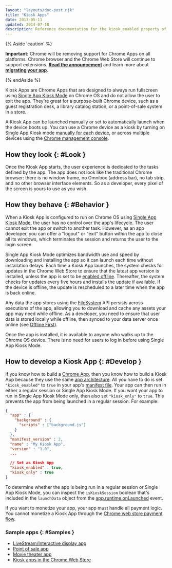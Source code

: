 ```yaml
---
layout: "layouts/doc-post.njk"
title: "Kiosk Apps"
date: 2013-05-11
updated: 2014-07-18
description: Reference documentation for the kiosk_enabled property of manifest.json.
---
```


{% Aside 'caution' %}

**Important:** Chrome will be removing support for Chrome Apps on all platforms. Chrome browser and
the Chrome Web Store will continue to support extensions. [**Read the announcement**][1] and learn
more about [**migrating your app**][2].

{% endAside %}

Kiosk Apps are Chrome Apps that are designed to always run fullscreen using [Single App Kiosk
Mode][3] on Chrome OS and do not allow the user to exit the app. They're great for a purpose-built
Chrome device, such as a guest registration desk, a library catalog station, or a point-of-sale
system in a store.

A Kiosk App can be launched manually or set to automatically launch when the device boots up. You
can use a Chrome device as a kiosk by turning on Single App Kiosk mode [manually for each
device][4], or across multiple devices using the [Chrome management console][5].

## How they look {: #Look }

Once the Kiosk App starts, the user experience is dedicated to the tasks defined by the app. The app
does not look like the traditional Chrome browser: there is no window frame, no Omnibox (address
bar), no tab strip, and no other browser interface elements. So as a developer, every pixel of the
screen is yours to use as you wish.

## How they behave {: #Behavior }

When a Kiosk App is configured to run on Chrome OS using [Single App Kiosk Mode][6], the user has no
control over the app's lifecycle. The user cannot exit the app or switch to another task. However,
as an app developer, you can offer a "logout" or "exit" button within the app to close all its
windows, which terminates the session and returns the user to the login screen.

Single App Kiosk Mode optimizes bandwidth use and speed by downloading and installing the app so it
can launch each time without installation delays. Each time a Kiosk App launches, the system checks
for updates in the Chrome Web Store to ensure that the latest app version is installed, unless the
app is set to be [enabled offline][7]. Thereafter, the system checks for updates every five hours
and installs the update if available. If the device is offline, the update is rescheduled to a later
time when the app is back online.

Any data the app stores using the [FileSystem][8] API persists across executions of the app,
allowing you to download and cache any assets your app may need while offline. As a developer, you
need to ensure that user data is stored locally while offline, then synced to your data server once
online (see [Offline First][9]).

Once the app is installed, it is available to anyone who walks up to the Chrome OS device. There is
no need for users to log in before using Single App Kiosk Mode.

## How to develop a Kiosk App {: #Develop }

If you know how to build a [Chrome App][10], then you know how to build a Kiosk App because they use
the same [app architecture][11]. All you have to do is set `"kiosk_enabled"` to `true` in your app's
[manifest file][12]. Your app can then run in either a regular session or Single App Kiosk Mode. If
you want your app to run in Single App Kiosk Mode only, then also set `"kiosk_only"` to `true`. This
prevents the app from being launched in a regular session. For example:

```json
{
  "app" : {
    "background" : {
      "scripts" : ["background.js"]
    }
  },
  "manifest_version" : 2,
  "name" : "My Kiosk App",
  "version" : "1.0",
  ...

  // Set as Kiosk App
  "kiosk_enabled" : true,
  "kiosk_only" : true
}
```

To determine whether the app is being run in a regular session or Single App Kiosk Mode, you can
inspect the `isKioskSession` boolean that's included in the `launchData` object from the
[app.runtime.onLaunched][13] event.

If you want to monetize your app, your app must handle all payment logic. You cannot monetize a
Kiosk App through the [Chrome web store payment flow][14].

### Sample apps {: #Samples }

- [LiveStream/Interactive display app][15]
- [Point of sale app][16]
- [Movie theater app][17]
- [Kiosk apps in the Chrome Web Store][18]

[1]: https://blog.chromium.org/2020/01/moving-forward-from-chrome-apps.html
[2]: /apps/migration
[3]: https://support.google.com/chromebook/answer/3134673
[4]: https://support.google.com/chromebook/answer/3134673
[5]: https://support.google.com/chrome/a/answer/3017014
[6]: https://support.google.com/chromebook/answer/3134673
[7]: /apps/manifest/offline_enabled
[8]: /apps/fileSystem
[9]: /docs/apps/offline_apps
[10]: /apps/about_apps
[11]: /apps/app_architecture
[12]: /apps/manifest
[13]: /apps/app_runtime#event-onLaunched
[14]: /webstore/money
[15]: https://github.com/KioskApps/InfoHub
[16]: https://github.com/KioskApps/SalesPoint
[17]: https://github.com/KioskApps/QuickTicket
[18]: https://chrome.google.com/webstore/category/collection/kiosk-apps
